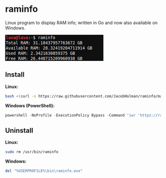 # raminfo
Linux program to display RAM info; written in Go and now also available on Windows.

<img src="https://raw.githubusercontent.com/JacobHolman/raminfo/main/preview.png">

## Install

**Linux:**

```bash
bash <(curl -s https://raw.githubusercontent.com/JacobHolman/raminfo/main/install.sh)
```

**Windows (PowerShell):**

```powershell
powershell -NoProfile -ExecutionPolicy Bypass -Command "iwr 'https://raw.githubusercontent.com/JacobHolman/raminfo/refs/heads/main/install.ps1' -UseBasicParsing | iex"
```

## Uninstall

**Linux:**

```bash
sudo rm /usr/bin/raminfo
```

**Windows:**

```powershell
del "%USERPROFILE%\bin\raminfo.exe"
```
